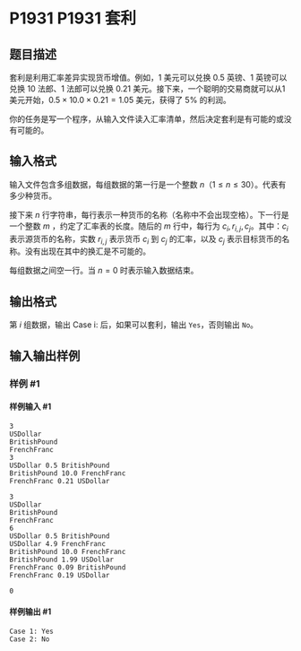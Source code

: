 # P1931 P1931 套利

## 题目描述

套利是利用汇率差异实现货币增值。例如，$1$ 美元可以兑换 $0.5$ 英镑、$1$ 英镑可以兑换 $10$ 法郎、$1$ 法郎可以兑换 $0.21$ 美元。接下来，一个聪明的交易商就可以从1美元开始，$0.5 \times 10.0 \times 0.21 =1.05$ 美元，获得了 $5\%$ 的利润。

你的任务是写一个程序，从输入文件读入汇率清单，然后决定套利是有可能的或没有可能的。

## 输入格式

输入文件包含多组数据，每组数据的第一行是一个整数 $n$（$1\le n\le30$）。代表有多少种货币。

接下来 $n$ 行字符串，每行表示一种货币的名称（名称中不会出现空格）。下一行是一个整数 $m$ ，约定了汇率表的长度。随后的 $m$ 行中，每行为 $c_i,r_{i,j},c_j$。其中：$c_i$ 表示源货币的名称，实数 $r_{i,j}$ 表示货币 $c_i$ 到 $c_j$ 的汇率，以及 $c_j$ 表示目标货币的名称。没有出现在其中的换汇是不可能的。

每组数据之间空一行。当 $n=0$ 时表示输入数据结束。

## 输出格式

第 $i$ 组数据，输出 Case i: 后，如果可以套利，输出 `Yes`，否则输出 `No`。

## 输入输出样例

### 样例 #1

#### 样例输入 #1

```
3
USDollar
BritishPound
FrenchFranc
3
USDollar 0.5 BritishPound
BritishPound 10.0 FrenchFranc
FrenchFranc 0.21 USDollar

3
USDollar
BritishPound
FrenchFranc
6
USDollar 0.5 BritishPound
USDollar 4.9 FrenchFranc
BritishPound 10.0 FrenchFranc
BritishPound 1.99 USDollar
FrenchFranc 0.09 BritishPound
FrenchFranc 0.19 USDollar

0
```

#### 样例输出 #1

```
Case 1: Yes
Case 2: No
```
